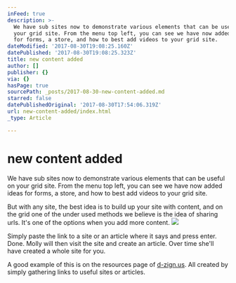 ```yaml
---
inFeed: true
description: >-
  We have sub sites now to demonstrate various elements that can be useful on
  your grid site. From the menu top left, you can see we have now added ideas
  for forms, a store, and how to best add videos to your grid site.
dateModified: '2017-08-30T19:08:25.160Z'
datePublished: '2017-08-30T19:08:25.323Z'
title: new content added
author: []
publisher: {}
via: {}
hasPage: true
sourcePath: _posts/2017-08-30-new-content-added.md
starred: false
datePublishedOriginal: '2017-08-30T17:54:06.319Z'
url: new-content-added/index.html
_type: Article

---
```

# new content added

We have sub sites now to demonstrate various elements that can be useful on your grid site. From the menu top left, you can see we have now added ideas for forms, a store, and how to best add videos to your grid site.

But with any site, the best idea is to build up your site with content, and on the grid one of the under used methods we believe is the idea of sharing urls. It's one of the options when you add more content.
![](https://the-grid-user-content.s3-us-west-2.amazonaws.com/4dcdcf77-034c-495c-b87b-745cf6a1f310.png)

Simply paste the link to a site or an article where it says and press enter. Done. Molly will then visit the site and create an article. Over time she'll have created a whole site for you.

A good example of this is on the resources page of [d-zign.us][0]. All created by simply gathering links to useful sites or articles.

[0]: https://cool.d-zign.us/